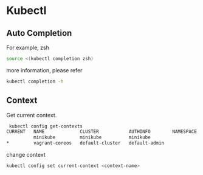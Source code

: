 # Kubectl

## Auto Completion

For example, zsh

```bash
source <(kubectl completion zsh)
```

more information, please refer

```bash
kubectl completion -h
```

## Context

Get current context.

```bash
 kubectl config get-contexts
CURRENT   NAME             CLUSTER           AUTHINFO        NAMESPACE
          minikube         minikube          minikube
*         vagrant-coreos   default-cluster   default-admin
```

change context

```bash
kubectl config set current-context <context-name>
```
